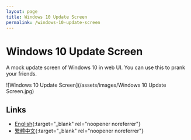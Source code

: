 ```yaml
---
layout: page
title: Windows 10 Update Screen
permalink: /windows-10-update-screen
---
```


# Windows 10 Update Screen
A mock update screen of Windows 10 in web UI. You can use this to prank your friends.

![Windows 10 Update Screen](/assets/images/Windows 10 Update Screen.jpg)

## Links
- [English](https://quicksilver-public.s3.ap-east-1.amazonaws.com/Windows+10+Update+Screen.html){:target="_blank" rel="noopener noreferrer"}
- [繁體中文](https://quicksilver-public.s3.ap-east-1.amazonaws.com/Windows+10+Update+Screen.html?lang=zh){:target="_blank" rel="noopener noreferrer"}
